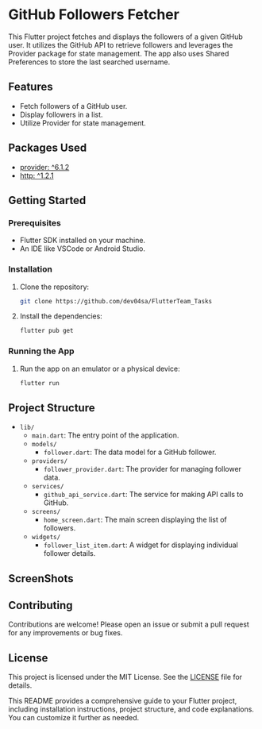 

# GitHub Followers Fetcher

This Flutter project fetches and displays the followers of a given GitHub user. It utilizes the GitHub API to retrieve followers and leverages the Provider package for state management. The app also uses Shared Preferences to store the last searched username.

## Features

- Fetch followers of a GitHub user.
- Display followers in a list.
- Utilize Provider for state management.

## Packages Used

- [provider: ^6.1.2](https://pub.dev/packages/provider)
- [http: ^1.2.1](https://pub.dev/packages/http)

## Getting Started

### Prerequisites

- Flutter SDK installed on your machine.
- An IDE like VSCode or Android Studio.

### Installation

1. Clone the repository:
    ```sh
    git clone https://github.com/dev04sa/FlutterTeam_Tasks
   
    ```

2. Install the dependencies:
    ```sh
    flutter pub get
    ```

### Running the App

1. Run the app on an emulator or a physical device:
    ```sh
    flutter run
    ```

## Project Structure

- `lib/`
  - `main.dart`: The entry point of the application.
  - `models/`
    - `follower.dart`: The data model for a GitHub follower.
  - `providers/`
    - `follower_provider.dart`: The provider for managing follower data.
  - `services/`
    - `github_api_service.dart`: The service for making API calls to GitHub.
  - `screens/`
    - `home_screen.dart`: The main screen displaying the list of followers.
  - `widgets/`
    - `follower_list_item.dart`: A widget for displaying individual follower details.



## ScreenShots




## Contributing

Contributions are welcome! Please open an issue or submit a pull request for any improvements or bug fixes.

## License

This project is licensed under the MIT License. See the [LICENSE](LICENSE) file for details.


This README provides a comprehensive guide to your Flutter project, including installation instructions, project structure, and code explanations. You can customize it further as needed.